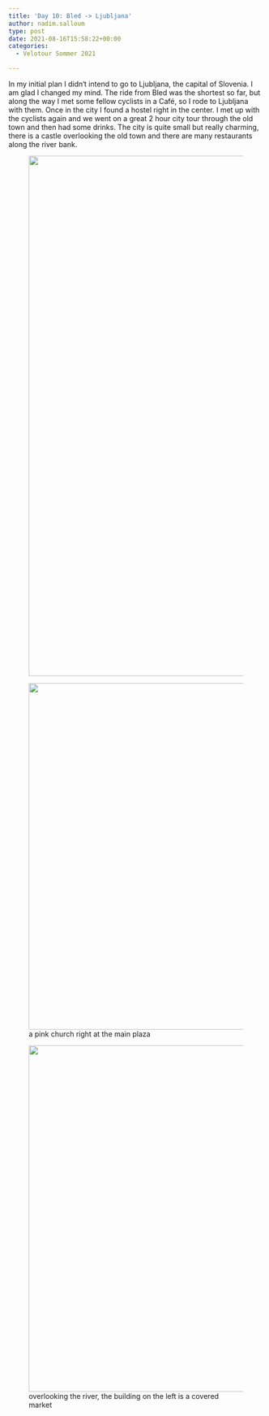 ```yaml
---
title: 'Day 10: Bled -> Ljubljana'
author: nadim.salloum
type: post
date: 2021-08-16T15:58:22+00:00
categories:
  - Velotour Sommer 2021

---
```

 

In my initial plan I didn‘t intend to go to Ljubljana, the capital of Slovenia. I am glad I changed my mind. The ride from Bled was the shortest so far, but along the way I met some fellow cyclists in a Café, so I rode to Ljubljana with them. Once in the city I found a hostel right in the center. I met up with the cyclists again and we went on a great 2 hour city tour through the old town and then had some drinks. The city is quite small but really charming, there is a castle overlooking the old town and there are many restaurants along the river bank.<figure class="wp-block-image size-large">

<img loading="lazy" decoding="async" width="473" height="1024" src="https://salloum.ch/wp-content/uploads/2021/08/68CD50A4-2C5C-41F1-BB3D-DBB7B85A47CF-473x1024.png" alt="" class="wp-image-138" srcset="https://salloum.ch/wp-content/uploads/2021/08/68CD50A4-2C5C-41F1-BB3D-DBB7B85A47CF-473x1024.png 473w, https://salloum.ch/wp-content/uploads/2021/08/68CD50A4-2C5C-41F1-BB3D-DBB7B85A47CF-139x300.png 139w, https://salloum.ch/wp-content/uploads/2021/08/68CD50A4-2C5C-41F1-BB3D-DBB7B85A47CF-768x1663.png 768w, https://salloum.ch/wp-content/uploads/2021/08/68CD50A4-2C5C-41F1-BB3D-DBB7B85A47CF-709x1536.png 709w, https://salloum.ch/wp-content/uploads/2021/08/68CD50A4-2C5C-41F1-BB3D-DBB7B85A47CF-946x2048.png 946w, https://salloum.ch/wp-content/uploads/2021/08/68CD50A4-2C5C-41F1-BB3D-DBB7B85A47CF.png 1125w" sizes="(max-width: 473px) 100vw, 473px" /> </figure> <figure class="wp-block-image size-large"><img loading="lazy" decoding="async" width="1024" height="682" src="https://salloum.ch/wp-content/uploads/2021/08/F2F00022-DCB2-499E-9C89-5C4E7E7904B7-1024x682.jpeg" alt="" class="wp-image-136" srcset="https://salloum.ch/wp-content/uploads/2021/08/F2F00022-DCB2-499E-9C89-5C4E7E7904B7-1024x682.jpeg 1024w, https://salloum.ch/wp-content/uploads/2021/08/F2F00022-DCB2-499E-9C89-5C4E7E7904B7-300x200.jpeg 300w, https://salloum.ch/wp-content/uploads/2021/08/F2F00022-DCB2-499E-9C89-5C4E7E7904B7-768x512.jpeg 768w, https://salloum.ch/wp-content/uploads/2021/08/F2F00022-DCB2-499E-9C89-5C4E7E7904B7.jpeg 1280w" sizes="(max-width: 1024px) 100vw, 1024px" /><figcaption>a pink church right at the main plaza</figcaption></figure> <figure class="wp-block-image size-large"><img loading="lazy" decoding="async" width="1024" height="682" src="https://salloum.ch/wp-content/uploads/2021/08/1ED33A6B-EDDA-4C5A-B070-596945A7C181-1024x682.jpeg" alt="" class="wp-image-137" srcset="https://salloum.ch/wp-content/uploads/2021/08/1ED33A6B-EDDA-4C5A-B070-596945A7C181-1024x682.jpeg 1024w, https://salloum.ch/wp-content/uploads/2021/08/1ED33A6B-EDDA-4C5A-B070-596945A7C181-300x200.jpeg 300w, https://salloum.ch/wp-content/uploads/2021/08/1ED33A6B-EDDA-4C5A-B070-596945A7C181-768x512.jpeg 768w, https://salloum.ch/wp-content/uploads/2021/08/1ED33A6B-EDDA-4C5A-B070-596945A7C181.jpeg 1280w" sizes="(max-width: 1024px) 100vw, 1024px" /><figcaption>overlooking the river, the building on the left is a covered market</figcaption></figure>